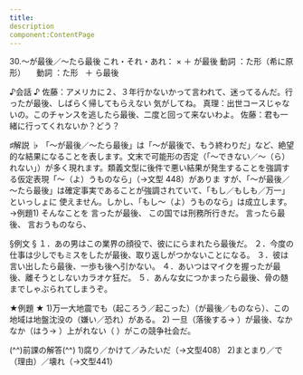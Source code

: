 ```yaml
---
title:
description
component:ContentPage
---
```



30.～が最後／～たら最後
これ・それ・あれ： × ＋ が最後
動詞 ：た形（希に原形）    
動詞 ：た形   ＋ ら最後

♪会話 ♪
佐藤：アメリカに２、３年行かないかって言われて、迷ってるんだ。行ったが最後、しばらく帰してもらえない 気がしてね。
真理：出世コースじゃないの。このチャンスを逃したら最後、二度と回って来ないわよ。 佐藤：君も一緒に行ってくれないか？どう？

♯解説 ♭
「～が最後／～たら最後」は「～が最後で、もう終わりだ」など、絶望的な結果になることを表します。文末で可能形の否定（「～できない／～（ら）れない」）が多く現れます。類義文型に後件で悪い結果が発生することを強調する仮定表現「～（よ）うものなら」（→文型 448）がありま すが、「～が最後／～たら最後」は確定事実であることが強調されていて、「もし／もしも／万一」といっしょに 使えません。しかし、「もし～（よ）うものなら」は成立します。→例題1)
そんなことを 言ったが最後、 この国では刑務所行きだ。 言ったら最後、 言おうものなら、

§例文 §
１．あの男はこの業界の顔役で、彼ににらまれたら最後だ。
２．今度の仕事は少しでもミスをしたが最後、取り返しがつかないことになる。
３．彼は言い出したら最後、一歩も後へ引かない。
４．あいつはマイクを握ったが最後、離そうとしないカラオケ狂だ。
５．あんな女につかまったら最後、骨の髄までしゃぶられてしまうぞ。

★例題 ★
1)万一大地震でも（起ころう／起こった）（が最後／ものなら）、この地域は地盤沈没の（嫌い／恐れ）がある。
2) 一旦（落後する→ ）が最後、なかなか（はう→ ）上がれない（ ）がこの競争社会だ。

(^^)前課の解答(^^)
1)腐り／かけて／みたいだ（→文型408）
2)まとまり／で（理由）／壊れ（→文型441）
